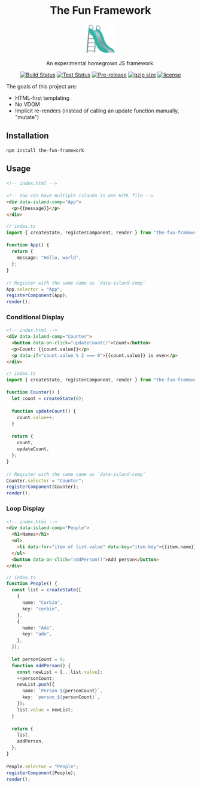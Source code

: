 <div align="center">
<h1>The Fun Framework</h1>

<a href="https://joypixels.com/profiles/emoji/playground-slide">
  <img
    height="80"
    width="80"
    alt="playground slide"
    src="./other/slide.png"
  />
</a>

<p>An experimental homegrown JS framework.</p>

</div>

<div align="center">

[![Build Status](https://img.shields.io/github/actions/workflow/status/crutchcorn/the-fun-framework/build.yml?branch=main)](https://github.com/crutchcorn/the-fun-framework/actions/workflows/build.yml?query=branch%3Amain)
[![Test Status](https://img.shields.io/github/actions/workflow/status/crutchcorn/the-fun-framework/test.yml?branch=main&label=tests)](https://github.com/crutchcorn/the-fun-framework/actions/workflows/test.yml?query=branch%3Amain)
[![Pre-release](https://img.shields.io/npm/v/the-fun-framework.svg)](https://npm.im/the-fun-framework)
[![gzip size](https://img.badgesize.io/https://unpkg.com/the-fun-framework@latest/dist/the-fun-framework.cjs?compression=gzip)](https://unpkg.com/browse/the-fun-framework@latest/dist/the-fun-framework.cjs)
[![license](https://badgen.now.sh/badge/license/MIT)](./LICENSE.md)

</div>

The goals of this project are:

- HTML-first templating
- No VDOM
- Implicit re-renders (instead of calling an update function manually, "mutate")

## Installation

```shell
npm install the-fun-framework
```

## Usage

```html
<!-- index.html -->

<!-- You can have multiple islands in one HTML file -->
<div data-island-comp="App">
  <p>{{message}}</p>
</div>
```

```typescript
// index.ts
import { createState, registerComponent, render } from "the-fun-framework";

function App() {
  return {
    message: "Hello, world",
  };
}

// Register with the same name as `data-island-comp`
App.selector = "App";
registerComponent(App);
render();
```

### Conditional Display

```html
<!-- index.html -->
<div data-island-comp="Counter">
  <button data-on-click="updateCount()">Count</button>
  <p>Count: {{count.value}}</p>
  <p data-if="count.value % 2 === 0">{{count.value}} is even</p>
</div>
```

```typescript
// index.ts
import { createState, registerComponent, render } from "the-fun-framework";

function Counter() {
  let count = createState(0);

  function updateCount() {
    count.value++;
  }

  return {
    count,
    updateCount,
  };
}

// Register with the same name as `data-island-comp`
Counter.selector = "Counter";
registerComponent(Counter);
render();
```

### Loop Display

```html
<!-- index.html -->
<div data-island-comp="People">
  <h1>Names</h1>
  <ul>
    <li data-for="item of list.value" data-key="item.key">{{item.name}}</li>
  </ul>
  <button data-on-click="addPerson()">Add person</button>
</div>
```

```typescript
// index.ts
function People() {
  const list = createState([
    {
      name: "Corbin",
      key: "corbin",
    },
    {
      name: "Ade",
      key: "ade",
    },
  ]);

  let personCount = 0;
  function addPerson() {
    const newList = [...list.value];
    ++personCount;
    newList.push({
      name: `Person ${personCount}`,
      key: `person_${personCount}`,
    });
    list.value = newList;
  }

  return {
    list,
    addPerson,
  };
}

People.selector = "People";
registerComponent(People);
render();
```
